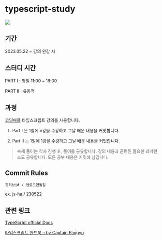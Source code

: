 # typescript-study

<img src="https://prismablog.vercel.app/blog/posts/typescript-pocketguide.png">

## 기간

2023.05.22 ~ 강의 완강 시

## 스터디 시간

PART I : 평일 11:00 ~ 18:00

PART II : 유동적

## 과정

[코딩애플](https://codingapple.com/) 타입스크립트 강의를 사용합니다.

1. Part I 은 1일에 n강을 수강하고 그날 배운 내용을 커밋합니다.

2. Part II 는 1일에 1강을 수강하고 그날 배운 내용을 커밋합니다.

> 숙제 풀이는 각자 진행 후, 풀이를 공유합니다.
> 강의 내용과 관련된 필요한 레퍼런스도 공유합니다.
> 모든 공부 내용은 커밋에 남깁니다.

## Commit Rules

`깃허브id / 업로드연월일`

ex. js-ha / 230522

## 관련 링크

[TypeScript official Docs](https://www.typescriptlang.org/ko/docs/)

[타입스크립트 핸드북 :: by Captain Pangyo](https://joshua1988.github.io/ts/intro.html)
